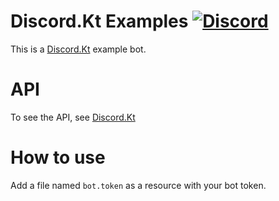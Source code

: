 # Discord.Kt Examples [![Discord](https://img.shields.io/discord/663780943609331733.svg?style=flat-square)](https://discord.gg/RkBVCmy) 
This is a [Discord.Kt](https://github.com/Jofairden/Discord.Kt) example bot.

# API
To see the API, see [Discord.Kt](https://github.com/Jofairden/Discord.Kt)

# How to use
Add a file named `bot.token` as a resource with your bot token.

